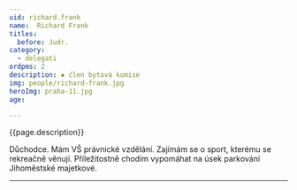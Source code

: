 ```yaml
---
uid: richard.frank
name:  Richard Frank
titles:
  before: Judr.
category:
  - delegati
ordpms: 2  
description: ▪ člen bytová komise
img: people/richard-frank.jpg
heroImg: praha-11.jpg
age: 

---
```

{{page.description}}

Důchodce. Mám VŠ právnické vzdělání. Zajímám se o sport, kterému se rekreačně věnují. 
Příležitostně chodím vypomáhat na úsek parkování Jihoměstské majetkové.

---
